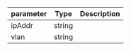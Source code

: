 | parameter | Type | Description |
| ----------- | ----------- |----------- |
| ipAddr  |  string  |    |
| vlan  |  string  |    |